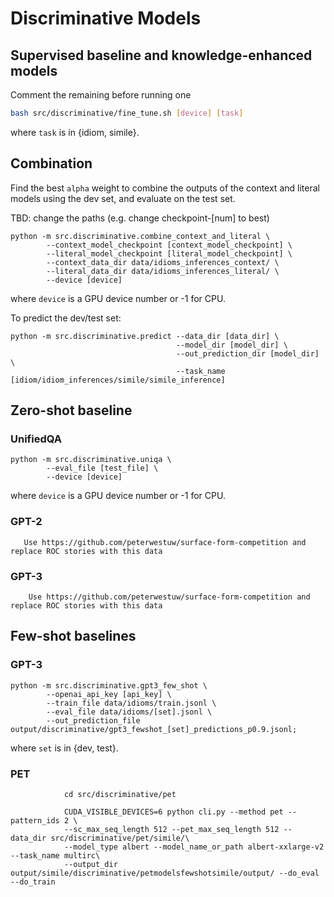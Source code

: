 # Discriminative Models

## Supervised baseline and knowledge-enhanced models
Comment the remaining before running one

```bash
bash src/discriminative/fine_tune.sh [device] [task]
```

where `task` is in {idiom, simile}.

## Combination

Find the best `alpha` weight to combine the outputs of the context and literal models using the dev set, and evaluate on the test set.

TBD: change the paths (e.g. change checkpoint-[num] to best)

```
python -m src.discriminative.combine_context_and_literal \
        --context_model_checkpoint [context_model_checkpoint] \
        --literal_model_checkpoint [literal_model_checkpoint] \
        --context_data_dir data/idioms_inferences_context/ \
        --literal_data_dir data/idioms_inferences_literal/ \        
        --device [device]
```

where `device` is a GPU device number or -1 for CPU.

To predict the dev/test set:

```
python -m src.discriminative.predict --data_dir [data_dir] \
                                     --model_dir [model_dir] \
                                     --out_prediction_dir [model_dir] \
                                     --task_name [idiom/idiom_inferences/simile/simile_inference]
```

## Zero-shot baseline 

### UnifiedQA

```
python -m src.discriminative.uniqa \
        --eval_file [test_file] \
        --device [device]
```

where `device` is a GPU device number or -1 for CPU.

### GPT-2

       Use https://github.com/peterwestuw/surface-form-competition and replace ROC stories with this data

### GPT-3

        Use https://github.com/peterwestuw/surface-form-competition and replace ROC stories with this data

## Few-shot baselines

### GPT-3

```
python -m src.discriminative.gpt3_few_shot \
        --openai_api_key [api_key] \
        --train_file data/idioms/train.jsonl \
        --eval_file data/idioms/[set].jsonl \
        --out_prediction_file output/discriminative/gpt3_fewshot_[set]_predictions_p0.9.jsonl;
```

where `set` is in {dev, test}.

### PET

                cd src/discriminative/pet
                
                CUDA_VISIBLE_DEVICES=6 python cli.py --method pet --pattern_ids 2 \
                --sc_max_seq_length 512 --pet_max_seq_length 512 --data_dir src/discriminative/pet/simile/\
                --model_type albert --model_name_or_path albert-xxlarge-v2 --task_name multirc\
                --output_dir output/simile/discriminative/petmodelsfewshotsimile/output/ --do_eval --do_train

